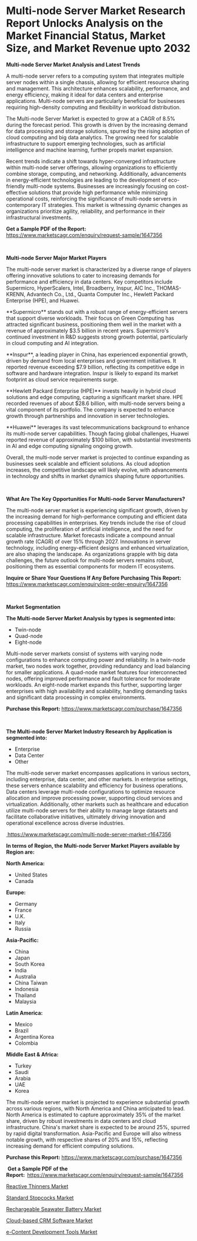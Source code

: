 <p><h1>Multi-node Server Market Research Report Unlocks Analysis on the Market Financial Status, Market Size, and Market Revenue upto 2032</h1></p><p><strong>Multi-node Server Market Analysis and Latest Trends</strong></p>
<p><p>A multi-node server refers to a computing system that integrates multiple server nodes within a single chassis, allowing for efficient resource sharing and management. This architecture enhances scalability, performance, and energy efficiency, making it ideal for data centers and enterprise applications. Multi-node servers are particularly beneficial for businesses requiring high-density computing and flexibility in workload distribution.</p><p>The Multi-node Server Market is expected to grow at a CAGR of 8.5% during the forecast period. This growth is driven by the increasing demand for data processing and storage solutions, spurred by the rising adoption of cloud computing and big data analytics. The growing need for scalable infrastructure to support emerging technologies, such as artificial intelligence and machine learning, further propels market expansion.</p><p>Recent trends indicate a shift towards hyper-converged infrastructure within multi-node server offerings, allowing organizations to efficiently combine storage, computing, and networking. Additionally, advancements in energy-efficient technologies are leading to the development of eco-friendly multi-node systems. Businesses are increasingly focusing on cost-effective solutions that provide high performance while minimizing operational costs, reinforcing the significance of multi-node servers in contemporary IT strategies. This market is witnessing dynamic changes as organizations prioritize agility, reliability, and performance in their infrastructural investments.</p></p>
<p><strong>Get a Sample PDF of the Report:&nbsp;</strong> <a href="https://www.marketscagr.com/enquiry/request-sample/1647356?utm_campaign=2176&utm_medium=2&utm_source=Github&utm_content=ia&utm_term=29032025&utm_id=multi-node-server">https://www.marketscagr.com/enquiry/request-sample/1647356</a></p>
<p>&nbsp;</p>
<p><strong>Multi-node Server Major Market Players</strong></p>
<p><p>The multi-node server market is characterized by a diverse range of players offering innovative solutions to cater to increasing demands for performance and efficiency in data centers. Key competitors include Supermicro, HyperScalers, Intel, Broadberry, Inspur, AIC Inc., THOMAS-KRENN, Advantech Co., Ltd., Quanta Computer Inc., Hewlett Packard Enterprise (HPE), and Huawei.</p><p>**Supermicro** stands out with a robust range of energy-efficient servers that support diverse workloads. Their focus on Green Computing has attracted significant business, positioning them well in the market with a revenue of approximately $3.5 billion in recent years. Supermicro's continued investment in R&D suggests strong growth potential, particularly in cloud computing and AI integration.</p><p>**Inspur**, a leading player in China, has experienced exponential growth, driven by demand from local enterprises and government initiatives. It reported revenue exceeding $7.9 billion, reflecting its competitive edge in software and hardware integration. Inspur is likely to expand its market footprint as cloud service requirements surge.</p><p>**Hewlett Packard Enterprise (HPE)** invests heavily in hybrid cloud solutions and edge computing, capturing a significant market share. HPE recorded revenues of about $28.6 billion, with multi-node servers being a vital component of its portfolio. The company is expected to enhance growth through partnerships and innovation in server technologies.</p><p>**Huawei** leverages its vast telecommunications background to enhance its multi-node server capabilities. Though facing global challenges, Huawei reported revenue of approximately $100 billion, with substantial investments in AI and edge computing signaling ongoing growth.</p><p>Overall, the multi-node server market is projected to continue expanding as businesses seek scalable and efficient solutions. As cloud adoption increases, the competitive landscape will likely evolve, with advancements in technology and shifts in market dynamics shaping future opportunities.</p></p>
<p>&nbsp;</p>
<p><strong>What Are The Key Opportunities For Multi-node Server Manufacturers?</strong></p>
<p><p>The multi-node server market is experiencing significant growth, driven by the increasing demand for high-performance computing and efficient data processing capabilities in enterprises. Key trends include the rise of cloud computing, the proliferation of artificial intelligence, and the need for scalable infrastructure. Market forecasts indicate a compound annual growth rate (CAGR) of over 15% through 2027. Innovations in server technology, including energy-efficient designs and enhanced virtualization, are also shaping the landscape. As organizations grapple with big data challenges, the future outlook for multi-node servers remains robust, positioning them as essential components for modern IT ecosystems.</p></p>
<p><strong>Inquire or Share Your Questions If Any Before Purchasing This Report:</strong> <a href="https://www.marketscagr.com/enquiry/pre-order-enquiry/1647356?utm_campaign=2176&utm_medium=2&utm_source=Github&utm_content=ia&utm_term=29032025&utm_id=multi-node-server">https://www.marketscagr.com/enquiry/pre-order-enquiry/1647356</a></p>
<p>&nbsp;</p>
<p><strong>Market Segmentation</strong></p>
<p><strong>The Multi-node Server Market Analysis by types is segmented into:</strong></p>
<p><ul><li>Twin-node</li><li>Quad-node</li><li>Eight-node</li></ul></p>
<p><p>Multi-node server markets consist of systems with varying node configurations to enhance computing power and reliability. In a twin-node market, two nodes work together, providing redundancy and load balancing for smaller applications. A quad-node market features four interconnected nodes, offering improved performance and fault tolerance for moderate workloads. An eight-node market expands this further, supporting larger enterprises with high availability and scalability, handling demanding tasks and significant data processing in complex environments.</p></p>
<p><strong>Purchase this Report:&nbsp;</strong><a href="https://www.marketscagr.com/purchase/1647356?utm_campaign=2176&utm_medium=2&utm_source=Github&utm_content=ia&utm_term=29032025&utm_id=multi-node-server">https://www.marketscagr.com/purchase/1647356</a></p>
<p>&nbsp;</p>
<p><strong>The Multi-node Server Market Industry Research by Application is segmented into:</strong></p>
<p><ul><li>Enterprise</li><li>Data Center</li><li>Other</li></ul></p>
<p><p>The multi-node server market encompasses applications in various sectors, including enterprise, data center, and other markets. In enterprise settings, these servers enhance scalability and efficiency for business operations. Data centers leverage multi-node configurations to optimize resource allocation and improve processing power, supporting cloud services and virtualization. Additionally, other markets such as healthcare and education utilize multi-node servers for their ability to manage large datasets and facilitate collaborative initiatives, ultimately driving innovation and operational excellence across diverse industries.</p></p>
<p><a href="https://www.marketscagr.com/multi-node-server-market-r1647356?utm_campaign=2176&utm_medium=2&utm_source=Github&utm_content=ia&utm_term=29032025&utm_id=multi-node-server">&nbsp;https://www.marketscagr.com/multi-node-server-market-r1647356</a></p>
<p><strong>In terms of Region, the Multi-node Server Market Players available by Region are:</strong></p>
<p>
    <p> <strong> North America: </strong>
        <ul>
            <li>United States</li>
            <li>Canada</li>
        </ul>
        </p> 
    <p> <strong> Europe: </strong>
        <ul>
            <li>Germany</li>
            <li>France</li>
            <li>U.K.</li>
            <li>Italy</li>
            <li>Russia</li>
        </ul>
        </p> 
    <p> <strong> Asia-Pacific: </strong>
        <ul>
            <li>China</li>
            <li>Japan</li>
            <li>South Korea</li>
            <li>India</li>
            <li>Australia</li>
            <li>China Taiwan</li>
            <li>Indonesia</li>
            <li>Thailand</li>
            <li>Malaysia</li>
        </ul>
        </p> 
    <p> <strong> Latin America: </strong>
        <ul>
            <li>Mexico</li>
            <li>Brazil</li>
            <li>Argentina Korea</li>
            <li>Colombia</li>
        </ul>
        </p> 
    <p> <strong> Middle East & Africa: </strong>
        <ul>
            <li>Turkey</li>
            <li>Saudi</li>
            <li>Arabia</li>
            <li>UAE</li>
            <li>Korea</li>
        </ul>
    </p>
    </p>
<p><p>The multi-node server market is projected to experience substantial growth across various regions, with North America and China anticipated to lead. North America is estimated to capture approximately 35% of the market share, driven by robust investments in data centers and cloud infrastructure. China's market share is expected to be around 25%, spurred by rapid digital transformation. Asia-Pacific and Europe will also witness notable growth, with respective shares of 20% and 15%, reflecting increasing demand for efficient computing solutions.</p></p>
<p><strong>Purchase this Report: </strong><a href="https://www.marketscagr.com/purchase/1647356?utm_campaign=2176&utm_medium=2&utm_source=Github&utm_content=ia&utm_term=29032025&utm_id=multi-node-server">https://www.marketscagr.com/purchase/1647356</a></p>
<p>&nbsp;<strong>Get a Sample PDF of the Report:&nbsp;&nbsp;</strong><a href="https://www.marketscagr.com/enquiry/request-sample/1647356?utm_campaign=2176&utm_medium=2&utm_source=Github&utm_content=ia&utm_term=29032025&utm_id=multi-node-server">https://www.marketscagr.com/enquiry/request-sample/1647356</a></p>
<p><strong></strong></p>
<p><p><a href="https://github.com/gfellcincot4/Market-Research-Report-List-1/blob/main/reactive-thinners-market.md?utm_campaign=2176&utm_medium=2&utm_source=Github&utm_content=ia&utm_term=29032025&utm_id=multi-node-server">Reactive Thinners Market</a></p><p><a href="https://github.com/haagarocapmj/Market-Research-Report-List-1/blob/main/standard-stopcocks-market.md?utm_campaign=2176&utm_medium=2&utm_source=Github&utm_content=ia&utm_term=29032025&utm_id=multi-node-server">Standard Stopcocks Market</a></p><p><a href="https://github.com/countpapajwp/Market-Research-Report-List-1/blob/main/rechargeable-seawater-battery-market.md?utm_campaign=2176&utm_medium=2&utm_source=Github&utm_content=ia&utm_term=29032025&utm_id=multi-node-server">Rechargeable Seawater Battery Market</a></p><p><a href="https://github.com/santosh758595/Market-Research-Report-List-7/blob/main/cloud-based-crm-software-market.md?utm_campaign=2176&utm_medium=2&utm_source=Github&utm_content=ia&utm_term=29032025&utm_id=multi-node-server">Cloud-based CRM Software Market</a></p><p><a href="https://github.com/fallalenoswG/Market-Research-Report-List-1/blob/main/e-content-development-tools-market.md?utm_campaign=2176&utm_medium=2&utm_source=Github&utm_content=ia&utm_term=29032025&utm_id=multi-node-server">e-Content Development Tools Market</a></p></p>